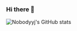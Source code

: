 ### Hi there 👋
![Nobodyyj's GitHub stats](https://github-readme-stats.vercel.app/api?username=Nobodyyj&show_icons=true&theme=radical)

<!--
**Nobodyyj/Nobodyyj** is a ✨ _special_ ✨ repository because its `README.md` (this file) appears on your GitHub profile.

Here are some ideas to get you started:

- 🔭 I’m currently working on ...
- 🌱 I’m currently learning ...
- 👯 I’m looking to collaborate on ...
- 🤔 I’m looking for help with ...
- 💬 Ask me about ...
- 📫 How to reach me: ...
- 😄 Pronouns: ...
- ⚡ Fun fact: ...
-->
